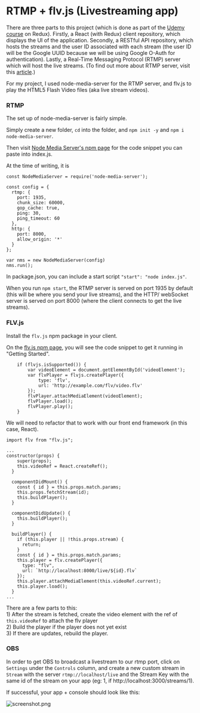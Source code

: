 # RTMP + flv.js \(Livestreaming app\)

There are three parts to this project \(which is done as part of the [Udemy course](https://www.udemy.com/react-redux) on Redux\). Firstly, a React \(with Redux\) client repository, which displays the UI of the application. Secondly, a RESTful API repository, which hosts the streams and the user ID associated with each stream \(the user ID will be the Google UUID because we will be using Google O-Auth for authentication\). Lastly, a Real-Time Messaging Protocol \(RTMP\) server which will host the live streams. \(To find out more about RTMP server, visit this [article](https://medium.com/@yenthanh/setup-a-rtmp-livestream-server-in-15-minutes-with-srs-1b0046c77267).\)

For my project, I used node-media-server for the RTMP server, and flv.js to play the HTML5 Flash Video files \(aka live stream videos\).

### RTMP

The set up of node-media-server is fairly simple.

Simply create a new folder, `cd` into the folder, and `npm init -y` and `npm i node-media-server`.

Then visit [Node Media Server's npm page](https://github.com/illuspas/Node-Media-Server#npm-version-recommended) for the code snippet you can paste into index.js.

At the time of writing, it is

```text
const NodeMediaServer = require('node-media-server');

const config = {
  rtmp: {
    port: 1935,
    chunk_size: 60000,
    gop_cache: true,
    ping: 30,
    ping_timeout: 60
  },
  http: {
    port: 8000,
    allow_origin: '*'
  }
};

var nms = new NodeMediaServer(config)
nms.run();
```

In package.json, you can include a start script `"start": "node index.js"`.

When you run `npm start`, the RTMP server is served on port 1935 by default \(this will be where you send your live streams\), and the HTTP/ webSocket server is served on port 8000 \(where the client connects to get the live streams\).

### FLV.js

Install the `flv.js` npm package in your client.

On the [flv.js npm page](https://www.npmjs.com/package/flv.js), you will see the code snippet to get it running in "Getting Started".

```text
    if (flvjs.isSupported()) {
        var videoElement = document.getElementById('videoElement');
        var flvPlayer = flvjs.createPlayer({
            type: 'flv',
            url: 'http://example.com/flv/video.flv'
        });
        flvPlayer.attachMediaElement(videoElement);
        flvPlayer.load();
        flvPlayer.play();
    }
```

We will need to refactor that to work with our front end framework \(in this case, React\).

```text
import flv from "flv.js";

...
constructor(props) {
    super(props);
    this.videoRef = React.createRef();
  }

  componentDidMount() {
    const { id } = this.props.match.params;
    this.props.fetchStream(id);
    this.buildPlayer();
  }

  componentDidUpdate() {
    this.buildPlayer();
  }

  buildPlayer() {
    if (this.player || !this.props.stream) {
      return;
    }
    const { id } = this.props.match.params;
    this.player = flv.createPlayer({
      type: "flv",
      url: `http://localhost:8000/live/${id}.flv`
    });
    this.player.attachMediaElement(this.videoRef.current);
    this.player.load();
  }
...
```

There are a few parts to this:  
1\) After the stream is fetched, create the video element with the ref of `this.videoRef` to attach the flv player  
2\) Build the player if the player does not yet exist  
3\) If there are updates, rebuild the player.

### OBS

In order to get OBS to broadcast a livestream to our rtmp port, click on `Settings` under the `Controls` column, and create a new custom stream in `Stream` with the server `rtmp://localhost/live` and the Stream Key with the same id of the stream on your app \(eg: 1, if http://localhost:3000/streams/1\).

If successful, your app + console should look like this:

![screenshot.png](https://stuffihavelearnthome.files.wordpress.com/2019/06/screenshot.png)

